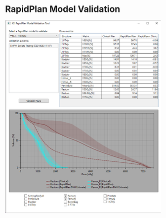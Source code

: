 # RapidPlan Model Validation

![RapidPlan Model Validation](https://github.com/bcatt09/RapidPlanModelValidation/blob/master/RapidPlanModelValidation/Screenshot.png)
